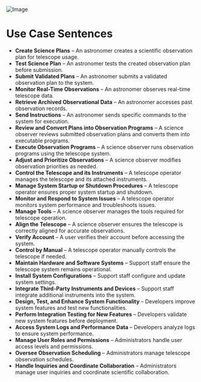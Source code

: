 ![Image](https://drive.google.com/uc?id=1DE7DjwWa7WpzITLQ9vCm48A2rGULSxkX)

# Use Case Sentences

- **Create Science Plans** – An astronomer creates a scientific observation plan for telescope usage.
- **Test Science Plan** – An astronomer tests the created observation plan before submission.
- **Submit Validated Plans** – An astronomer submits a validated observation plan to the system.
- **Monitor Real-Time Observations** – An astronomer observes real-time telescope data.
- **Retrieve Archived Observational Data** – An astronomer accesses past observation records.
- **Send Instructions** – An astronomer sends specific commands to the system for execution.
- **Review and Convert Plans into Observation Programs** – A science observer reviews submitted observation plans and converts them into executable programs.
- **Execute Observation Programs** – A science observer runs observation programs using the telescope system.
- **Adjust and Prioritize Observations** – A science observer modifies observation priorities as needed.
- **Control the Telescope and its Instruments** – A telescope operator manages the telescope and its attached instruments.
- **Manage System Startup or Shutdown Procedures** – A telescope operator ensures proper system startup and shutdown.
- **Monitor and Respond to System Issues** – A telescope operator monitors system performance and troubleshoots issues.
- **Manage Tools** – A science observer manages the tools required for telescope operation.
- **Align the Telescope** – A science observer ensures the telescope is correctly aligned for accurate observations.
- **Verify Account** – A user verifies their account before accessing the system.
- **Control by Manual** – A telescope operator manually controls the telescope if needed.
- **Maintain Hardware and Software Systems** – Support staff ensure the telescope system remains operational.
- **Install System Configurations** – Support staff configure and update system settings.
- **Integrate Third-Party Instruments and Devices** – Support staff integrate additional instruments into the system.
- **Design, Test, and Enhance System Functionality** – Developers improve system features and test new functionalities.
- **Perform Integration Testing for New Features** – Developers validate new system features before deployment.
- **Access System Logs and Performance Data** – Developers analyze logs to ensure system performance.
- **Manage User Roles and Permissions** – Administrators handle user access levels and permissions.
- **Oversee Observation Scheduling** – Administrators manage telescope observation schedules.
- **Handle Inquiries and Coordinate Collaboration** – Administrators manage user inquiries and coordinate scientific collaboration.
